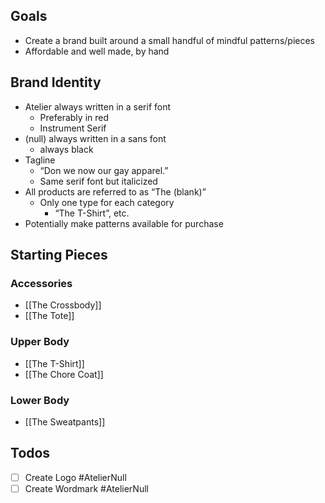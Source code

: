 ## Goals
- Create a brand built around a small handful of mindful patterns/pieces
- Affordable and well made, by hand
## Brand Identity
- Atelier always written in a serif font
	- Preferably in red
	- Instrument Serif
- (null) always written in a sans font
	- always black
- Tagline
	- “Don we now our gay apparel.”
	- Same serif font but italicized 
- All products are referred to as “The (blank)”
	- Only one type for each category
		- “The T-Shirt”, etc.
- Potentially make patterns available for purchase
## Starting Pieces
### Accessories
- [[The Crossbody]]
- [[The Tote]]
### Upper Body
- [[The T-Shirt]]
- [[The Chore Coat]]
### Lower Body
- [[The Sweatpants]]
## Todos
- [ ] Create Logo #AtelierNull
- [ ] Create Wordmark #AtelierNull 